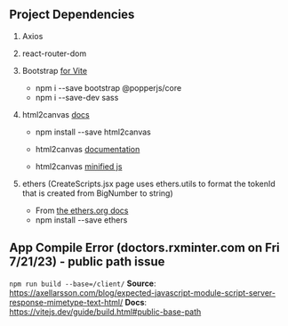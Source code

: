 ## Project Dependencies

1. Axios

2. react-router-dom

3. Bootstrap [for Vite](https://getbootstrap.com/docs/5.3/getting-started/vite/)
    - npm i --save bootstrap @popperjs/core
    - npm i --save-dev sass

4. html2canvas [docs](https://html2canvas.hertzen.com/)
    - npm install --save html2canvas

    - html2canvas [documentation](https://html2canvas.hertzen.com/documentation)
    - html2canvas [minified js](https://html2canvas.hertzen.com/dist/html2canvas.js)


5. ethers (CreateScripts.jsx page uses ethers.utils to format the tokenId that is created from BigNumber to string)
    - From [the ethers.org docs](/https://docs.ethers.org/v5/getting-started/)
    - npm install --save ethers


## App Compile Error (doctors.rxminter.com on Fri 7/21/23) - public path issue

`npm run build --base=/client/`
**Source**: https://axellarsson.com/blog/expected-javascript-module-script-server-response-mimetype-text-html/
**Docs**: https://vitejs.dev/guide/build.html#public-base-path
